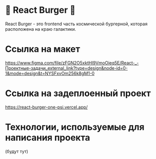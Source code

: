 # 🍔 React Burger 🍔

React Burger - это frontend часть космической бургерной, которая расположена на краю галактики.

# Ссылка на макет

https://www.figma.com/file/zFGN2O5xktHl9VmoOieq5E/React-_-Проектные-задачи_external_link?type=design&node-id=0-1&mode=design&t=NYSFxvOm256k8gM1-0

# Ссылка на задеплоенный проект

https://react-burger-one-psi.vercel.app/

# Технологии, используемые для написания проекта

(будут тут)
